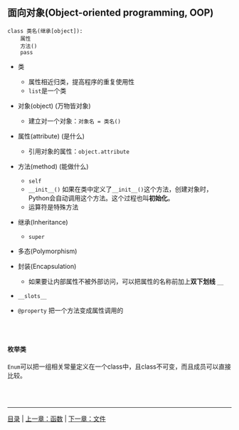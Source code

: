 ## 面向对象(Object-oriented programming, OOP)

```
class 类名(继承[object]):
    属性
    方法()
    pass
```

* 类
    * 属性相近归类，提高程序的重复使用性
    * `list`是一个类

* 对象(object) (万物皆对象)
    * 建立对一个对象：`对象名 = 类名()`

* 属性(attribute) (是什么)
    * 引用对象的属性：`object.attribute`

* 方法(method) (能做什么)
    * `self`
    * `__init__()` 如果在类中定义了`__init__()`这个方法，创建对象时，Python会自动调用这个方法。这个过程也叫**初始化**。
    * 运算符是特殊方法

* 继承(Inheritance)
    * `super`
    
* 多态(Polymorphism)

* 封装(Encapsulation)
    * 如果要让内部属性不被外部访问，可以把属性的名称前加上**双下划线** `__`

* `__slots__`

* `@property` 把一个方法变成属性调用的

<br><br>


#### 枚举类

`Enum`可以把一组相关常量定义在一个class中，且class不可变，而且成员可以直接比较。

<br><br>

-----

[目录](https://github.com/ykqmain/Learning-Python-with-Git) | [上一章：函数](https://github.com/ykqmain/Learning-Python-with-Git/blob/master/text/3.md) | [下一章：文件](https://github.com/ykqmain/Learning-Python-with-Git/blob/master/text/5.md)

